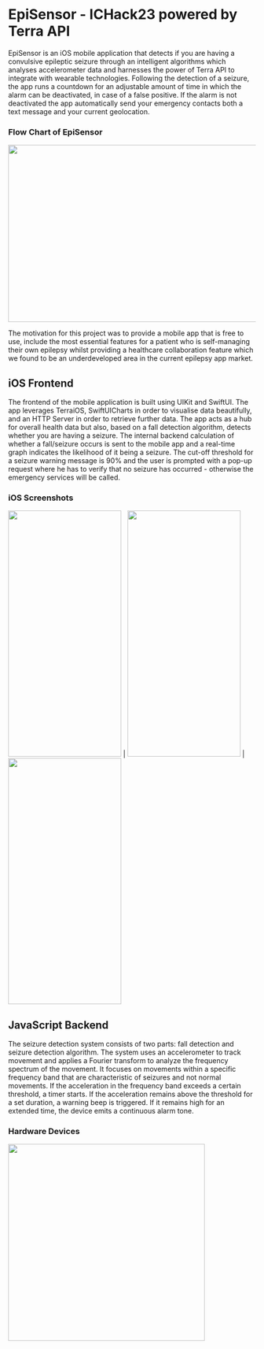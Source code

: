 # EpiSensor - ICHack23 powered by Terra API

EpiSensor is an iOS mobile application that detects if you are having a convulsive epileptic seizure through an intelligent algorithms which analyses accelerometer data and harnesses the power of Terra API to integrate with wearable technologies. Following the detection of a seizure, the app runs a countdown for an adjustable amount of time in which the alarm can be deactivated, in case of a false positive. If the alarm is not deactivated the app automatically send your emergency contacts both a text message and your current geolocation.

### Flow Chart of EpiSensor
<img src="https://user-images.githubusercontent.com/80065244/216814737-e77cc1d0-160a-4ed8-9298-f21a0a43b04a.png" width=640 height=360>

The motivation for this project was to provide a mobile app that is free to use, include the most essential features for a patient who is self-managing their own epilepsy whilst providing a healthcare collaboration feature which we found to be an underdeveloped area in the current epilepsy app market. 

## iOS Frontend
The frontend of the mobile application is built using UIKit and SwiftUI. The app leverages TerraiOS, SwiftUICharts in order to visualise data beautifully, and an HTTP Server in order to retrieve further data. The app acts as a hub for overall health data but also, based on a fall detection algorithm, detects whether you are having a seizure. The internal backend calculation of whether a fall/seizure occurs is sent to the mobile app and a real-time graph indicates the likelihood of it being a seizure. The cut-off threshold for a seizure warning message is 90% and the user is prompted with a pop-up request where he has to verify that no seizure has occurred - otherwise the emergency services will be called.

### iOS Screenshots
<img src="https://user-images.githubusercontent.com/80065244/216813691-52db8851-34e2-45e7-a528-a71fd8beeb05.png" width="230" height="500"> |
<img src="https://user-images.githubusercontent.com/80065244/216813697-c46101d1-6b56-458c-877d-ad4d9f490b73.png" width="230" height="500"> | 
<img src="https://user-images.githubusercontent.com/80065244/216813702-d8fcb8e9-202c-4627-beaf-945f20976c3b.png" width="230" height="500">

## JavaScript Backend
The seizure detection system consists of two parts: fall detection and seizure detection algorithm. The system uses an accelerometer to track movement and applies a Fourier transform to analyze the frequency spectrum of the movement. It focuses on movements within a specific frequency band that are characteristic of seizures and not normal movements. If the acceleration in the frequency band exceeds a certain threshold, a timer starts. If the acceleration remains above the threshold for a set duration, a warning beep is triggered. If it remains high for an extended time, the device emits a continuous alarm tone.

### Hardware Devices
<img src="https://user-images.githubusercontent.com/80065244/216814210-066b039b-3ffe-40ed-9214-2eaf775ac1f0.jpg" wdith=300 height=400>
